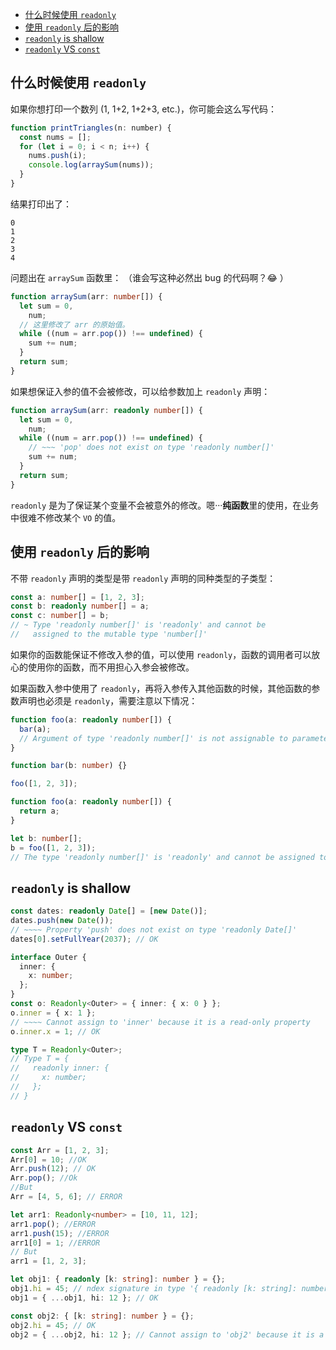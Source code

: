 - [什么时候使用 `readonly`](#什么时候使用-readonly)
- [使用 `readonly` 后的影响](#使用-readonly-后的影响)
- [`readonly` is shallow](#readonly-is-shallow)
- [`readonly` VS `const`](#readonly-vs-const)

## 什么时候使用 `readonly`

如果你想打印一个数列 (1, 1+2, 1+2+3, etc.)，你可能会这么写代码：

```js
function printTriangles(n: number) {
  const nums = [];
  for (let i = 0; i < n; i++) {
    nums.push(i);
    console.log(arraySum(nums));
  }
}
```

结果打印出了：

```shell
0
1
2
3
4
```

问题出在 `arraySum` 函数里：
（谁会写这种必然出 bug 的代码啊？😂 ）

```ts
function arraySum(arr: number[]) {
  let sum = 0,
    num;
  // 这里修改了 arr 的原始值。
  while ((num = arr.pop()) !== undefined) {
    sum += num;
  }
  return sum;
}
```

如果想保证入参的值不会被修改，可以给参数加上 `readonly` 声明：

```ts
function arraySum(arr: readonly number[]) {
  let sum = 0,
    num;
  while ((num = arr.pop()) !== undefined) {
    // ~~~ 'pop' does not exist on type 'readonly number[]'
    sum += num;
  }
  return sum;
}
```

`readonly` 是为了保证某个变量不会被意外的修改。嗯···**纯函数**里的使用，在业务中很难不修改某个 `VO` 的值。

## 使用 `readonly` 后的影响

不带 `readonly` 声明的类型是带 `readonly` 声明的同种类型的子类型：

```ts
const a: number[] = [1, 2, 3];
const b: readonly number[] = a;
const c: number[] = b;
// ~ Type 'readonly number[]' is 'readonly' and cannot be
//   assigned to the mutable type 'number[]'
```

如果你的函数能保证不修改入参的值，可以使用 `readonly`，函数的调用者可以放心的使用你的函数，而不用担心入参会被修改。

如果函数入参中使用了 `readonly`，再将入参传入其他函数的时候，其他函数的参数声明也必须是 `readonly`，需要注意以下情况：

```ts
function foo(a: readonly number[]) {
  bar(a);
  // Argument of type 'readonly number[]' is not assignable to parameter of type 'number'.
}

function bar(b: number) {}

foo([1, 2, 3]);
```

```ts
function foo(a: readonly number[]) {
  return a;
}

let b: number[];
b = foo([1, 2, 3]);
// The type 'readonly number[]' is 'readonly' and cannot be assigned to the mutable type 'number[]'.
```

## `readonly` is shallow

```ts
const dates: readonly Date[] = [new Date()];
dates.push(new Date());
// ~~~~ Property 'push' does not exist on type 'readonly Date[]'
dates[0].setFullYear(2037); // OK
```

```ts
interface Outer {
  inner: {
    x: number;
  };
}
const o: Readonly<Outer> = { inner: { x: 0 } };
o.inner = { x: 1 };
// ~~~~ Cannot assign to 'inner' because it is a read-only property
o.inner.x = 1; // OK

type T = Readonly<Outer>;
// Type T = {
//   readonly inner: {
//     x: number;
//   };
// }
```

## `readonly` VS `const`

```ts
const Arr = [1, 2, 3];
Arr[0] = 10; //OK
Arr.push(12); // OK
Arr.pop(); //Ok
//But
Arr = [4, 5, 6]; // ERROR

let arr1: Readonly<number> = [10, 11, 12];
arr1.pop(); //ERROR
arr1.push(15); //ERROR
arr1[0] = 1; //ERROR
// But
arr1 = [1, 2, 3];
```

```ts
let obj1: { readonly [k: string]: number } = {};
obj1.hi = 45; // ndex signature in type '{ readonly [k: string]: number; }' only permits reading.
obj1 = { ...obj1, hi: 12 }; // OK

const obj2: { [k: string]: number } = {};
obj2.hi = 45; // OK
obj2 = { ...obj2, hi: 12 }; // Cannot assign to 'obj2' because it is a constant.
```
